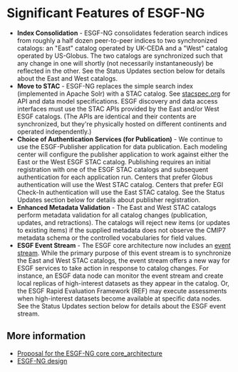 # Significant Features of ESGF-NG

* **Index Consolidation** - ESGF-NG consolidates federation search indices from roughly a half dozen peer-to-peer indices to two synchronized catalogs: an "East" catalog operated by UK-CEDA and a "West" catalog operated by US-Globus. The two catalogs are synchronized such that any change in one will shortly (not necessarily instantaneously) be reflected in the other. See the Status Updates section below for details about the East and West catalogs.
* **Move to STAC** - ESGF-NG replaces the simple search index (implemented in Apache Solr) with a STAC catalog. See [stacspec.org](https://stacspec.org/) for API and data model specifications. ESGF discovery and data access interfaces must use the STAC APIs provided by the East and/or West ESGF catalogs. (The APIs are identical and their contents are synchronized, but they're physically hosted on different continents and operated independently.)
* **Choice of Authentication Services (for Publication)** - We continue to use the ESGF-Publisher application for data publication. Each modeling center will configure the publisher application to work against either the East or the West ESGF STAC catalog. Publishing requires an initial registration with one of the ESGF STAC catalogs and subsequent authentication for each application run. Centers that prefer Globus authentication will use the West STAC catalog. Centers that prefer EGI Check-In authentication will use the East STAC catalog. See the Status Updates section below for details about publisher registration.
* **Enhanced Metadata Validation** - The East and West STAC catalogs perform metadata validation for all catalog changes (publication, updates, and retractions). The catalogs will reject new items (or updates to existing items) if the supplied metadata does not observe the CMIP7 metadata schema or the controlled vocabularies for field values.
* **ESGF Event Stream** - The ESGF core architecture now includes an [event stream](../core_architecture/event_service.md). While the primary purpose of this event stream is to synchronize the East and West STAC catalogs, the event stream offers a new way for ESGF services to take action in response to catalog changes. For instance, an ESGF data node can monitor the event stream and create local replicas of high-interest datasets as they appear in the catalog. Or, the ESGF Rapid Evaluation Framework (REF) may execute assessments when high-interest datasets become available at specific data nodes. See the Status Updates section below for details about the ESGF event stream.

## More information

* [Proposal for the ESGF-NG core core_architecture](../core_architecture/proposal.md)
* [ESGF-NG design](../core_architecture/design.md)
